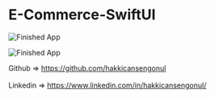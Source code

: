# E-Commerce-SwiftUI

![Finished App](https://github.com/hakkicansengonul/images/blob/master/E-Commerce-SwiftUI.gif)     

 ![Finished App](https://github.com/hakkicansengonul/images/blob/master/E-Commerce-SwiftUI-1.gif)  
 
Github => https://github.com/hakkicansengonul <br><br>
Linkedin => https://www.linkedin.com/in/hakkicansengonul/

